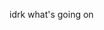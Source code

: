 idrk what's going on
<!---
mollyylt/mollyylt is a ✨ special ✨ repository because its `README.md` (this file) appears on your GitHub profile.
You can click the Preview link to take a look at your changes.
--->
